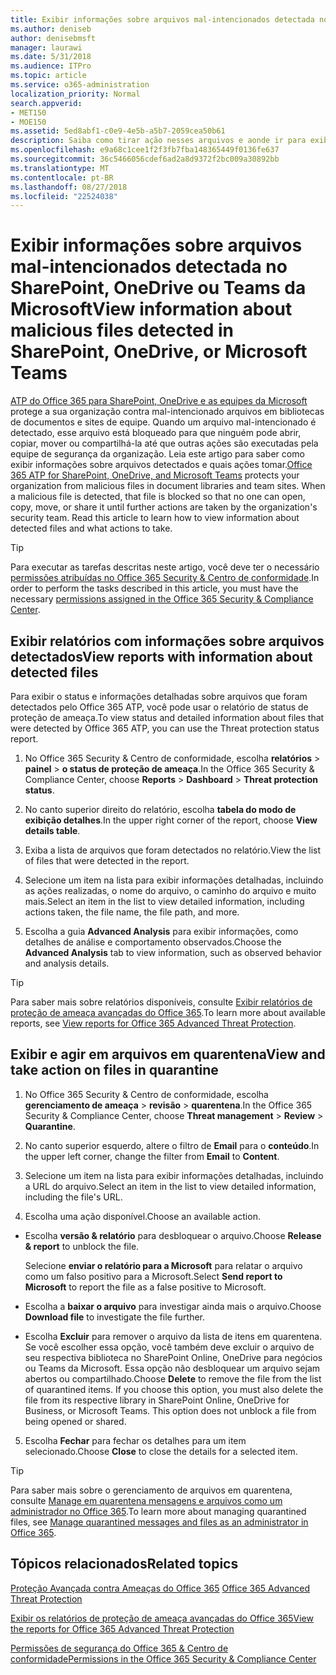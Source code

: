 ```yaml
---
title: Exibir informações sobre arquivos mal-intencionados detectada no SharePoint, OneDrive ou Teams da Microsoft
ms.author: deniseb
author: denisebmsft
manager: laurawi
ms.date: 5/31/2018
ms.audience: ITPro
ms.topic: article
ms.service: o365-administration
localization_priority: Normal
search.appverid:
- MET150
- MOE150
ms.assetid: 5ed8abf1-c0e9-4e5b-a5b7-2059cea50b61
description: Saiba como tirar ação nesses arquivos e aonde ir para exibir informações sobre arquivos mal-intencionados detectada no SharePoint, OneDrive ou equipes.
ms.openlocfilehash: e9a68c1cee1f2f3fb7fba148365449f0136fe637
ms.sourcegitcommit: 36c5466056cdef6ad2a8d9372f2bc009a30892bb
ms.translationtype: MT
ms.contentlocale: pt-BR
ms.lasthandoff: 08/27/2018
ms.locfileid: "22524038"
---
```

# <a name="view-information-about-malicious-files-detected-in-sharepoint-onedrive-or-microsoft-teams"></a><span data-ttu-id="ec6d0-103">Exibir informações sobre arquivos mal-intencionados detectada no SharePoint, OneDrive ou Teams da Microsoft</span><span class="sxs-lookup"><span data-stu-id="ec6d0-103">View information about malicious files detected in SharePoint, OneDrive, or Microsoft Teams</span></span>

<span data-ttu-id="ec6d0-p101">[ATP do Office 365 para SharePoint, OneDrive e as equipes da Microsoft](atp-for-spo-odb-and-teams.md) protege a sua organização contra mal-intencionado arquivos em bibliotecas de documentos e sites de equipe. Quando um arquivo mal-intencionado é detectado, esse arquivo está bloqueado para que ninguém pode abrir, copiar, mover ou compartilhá-la até que outras ações são executadas pela equipe de segurança da organização. Leia este artigo para saber como exibir informações sobre arquivos detectados e quais ações tomar.</span><span class="sxs-lookup"><span data-stu-id="ec6d0-p101">[Office 365 ATP for SharePoint, OneDrive, and Microsoft Teams](atp-for-spo-odb-and-teams.md) protects your organization from malicious files in document libraries and team sites. When a malicious file is detected, that file is blocked so that no one can open, copy, move, or share it until further actions are taken by the organization's security team. Read this article to learn how to view information about detected files and what actions to take.</span></span> 
  
> [!TIP]
> <span data-ttu-id="ec6d0-107">Para executar as tarefas descritas neste artigo, você deve ter o necessário [permissões atribuídas no Office 365 Security &amp; Centro de conformidade](permissions-in-the-security-and-compliance-center.md).</span><span class="sxs-lookup"><span data-stu-id="ec6d0-107">In order to perform the tasks described in this article, you must have the necessary [permissions assigned in the Office 365 Security &amp; Compliance Center](permissions-in-the-security-and-compliance-center.md).</span></span> 
  
## <a name="view-reports-with-information-about-detected-files"></a><span data-ttu-id="ec6d0-108">Exibir relatórios com informações sobre arquivos detectados</span><span class="sxs-lookup"><span data-stu-id="ec6d0-108">View reports with information about detected files</span></span>

<span data-ttu-id="ec6d0-109">Para exibir o status e informações detalhadas sobre arquivos que foram detectados pelo Office 365 ATP, você pode usar o relatório de status de proteção de ameaça.</span><span class="sxs-lookup"><span data-stu-id="ec6d0-109">To view status and detailed information about files that were detected by Office 365 ATP, you can use the Threat protection status report.</span></span>
  
1. <span data-ttu-id="ec6d0-110">No Office 365 Security &amp; Centro de conformidade, escolha **relatórios** \> **painel** \> **o status de proteção de ameaça**.</span><span class="sxs-lookup"><span data-stu-id="ec6d0-110">In the Office 365 Security &amp; Compliance Center, choose **Reports** \> **Dashboard** \> **Threat protection status**.</span></span>
    
2. <span data-ttu-id="ec6d0-111">No canto superior direito do relatório, escolha **tabela do modo de exibição detalhes**.</span><span class="sxs-lookup"><span data-stu-id="ec6d0-111">In the upper right corner of the report, choose **View details table**.</span></span>
    
3. <span data-ttu-id="ec6d0-112">Exiba a lista de arquivos que foram detectados no relatório.</span><span class="sxs-lookup"><span data-stu-id="ec6d0-112">View the list of files that were detected in the report.</span></span>
    
4. <span data-ttu-id="ec6d0-113">Selecione um item na lista para exibir informações detalhadas, incluindo as ações realizadas, o nome do arquivo, o caminho do arquivo e muito mais.</span><span class="sxs-lookup"><span data-stu-id="ec6d0-113">Select an item in the list to view detailed information, including actions taken, the file name, the file path, and more.</span></span>
    
5. <span data-ttu-id="ec6d0-114">Escolha a guia **Advanced Analysis** para exibir informações, como detalhes de análise e comportamento observados.</span><span class="sxs-lookup"><span data-stu-id="ec6d0-114">Choose the **Advanced Analysis** tab to view information, such as observed behavior and analysis details.</span></span> 
    
> [!TIP]
> <span data-ttu-id="ec6d0-115">Para saber mais sobre relatórios disponíveis, consulte [Exibir relatórios de proteção de ameaça avançadas do Office 365](view-reports-for-atp.md).</span><span class="sxs-lookup"><span data-stu-id="ec6d0-115">To learn more about available reports, see [View reports for Office 365 Advanced Threat Protection](view-reports-for-atp.md).</span></span> 
  
## <a name="view-and-take-action-on-files-in-quarantine"></a><span data-ttu-id="ec6d0-116">Exibir e agir em arquivos em quarentena</span><span class="sxs-lookup"><span data-stu-id="ec6d0-116">View and take action on files in quarantine</span></span>

1. <span data-ttu-id="ec6d0-117">No Office 365 Security &amp; Centro de conformidade, escolha **gerenciamento de ameaça** \> **revisão** \> **quarentena**.</span><span class="sxs-lookup"><span data-stu-id="ec6d0-117">In the Office 365 Security &amp; Compliance Center, choose **Threat management** \> **Review** \> **Quarantine**.</span></span>
    
2. <span data-ttu-id="ec6d0-118">No canto superior esquerdo, altere o filtro de **Email** para o **conteúdo**.</span><span class="sxs-lookup"><span data-stu-id="ec6d0-118">In the upper left corner, change the filter from **Email** to **Content**.</span></span>
    
3. <span data-ttu-id="ec6d0-119">Selecione um item na lista para exibir informações detalhadas, incluindo a URL do arquivo.</span><span class="sxs-lookup"><span data-stu-id="ec6d0-119">Select an item in the list to view detailed information, including the file's URL.</span></span>
    
4. <span data-ttu-id="ec6d0-120">Escolha uma ação disponível.</span><span class="sxs-lookup"><span data-stu-id="ec6d0-120">Choose an available action.</span></span>
    
  - <span data-ttu-id="ec6d0-121">Escolha **versão &amp; relatório** para desbloquear o arquivo.</span><span class="sxs-lookup"><span data-stu-id="ec6d0-121">Choose **Release &amp; report** to unblock the file.</span></span> 
    
    <span data-ttu-id="ec6d0-122">Selecione **enviar o relatório para a Microsoft** para relatar o arquivo como um falso positivo para a Microsoft.</span><span class="sxs-lookup"><span data-stu-id="ec6d0-122">Select **Send report to Microsoft** to report the file as a false positive to Microsoft.</span></span> 
    
  - <span data-ttu-id="ec6d0-123">Escolha a **baixar o arquivo** para investigar ainda mais o arquivo.</span><span class="sxs-lookup"><span data-stu-id="ec6d0-123">Choose **Download file** to investigate the file further.</span></span> 
    
  - <span data-ttu-id="ec6d0-p102">Escolha **Excluir** para remover o arquivo da lista de itens em quarentena. Se você escolher essa opção, você também deve excluir o arquivo de seu respectiva biblioteca no SharePoint Online, OneDrive para negócios ou Teams da Microsoft. Essa opção não desbloquear um arquivo sejam abertos ou compartilhado.</span><span class="sxs-lookup"><span data-stu-id="ec6d0-p102">Choose **Delete** to remove the file from the list of quarantined items. If you choose this option, you must also delete the file from its respective library in SharePoint Online, OneDrive for Business, or Microsoft Teams. This option does not unblock a file from being opened or shared.</span></span> 
    
5. <span data-ttu-id="ec6d0-127">Escolha **Fechar** para fechar os detalhes para um item selecionado.</span><span class="sxs-lookup"><span data-stu-id="ec6d0-127">Choose **Close** to close the details for a selected item.</span></span> 
    
> [!TIP]
> <span data-ttu-id="ec6d0-128">Para saber mais sobre o gerenciamento de arquivos em quarentena, consulte [Manage em quarentena mensagens e arquivos como um administrador no Office 365](manage-quarantined-messages-and-files.md).</span><span class="sxs-lookup"><span data-stu-id="ec6d0-128">To learn more about managing quarantined files, see [Manage quarantined messages and files as an administrator in Office 365](manage-quarantined-messages-and-files.md).</span></span> 
  
## <a name="related-topics"></a><span data-ttu-id="ec6d0-129">Tópicos relacionados</span><span class="sxs-lookup"><span data-stu-id="ec6d0-129">Related topics</span></span>

<span data-ttu-id="ec6d0-130">[Proteção Avançada contra Ameaças do Office 365](office-365-atp.md) </span><span class="sxs-lookup"><span data-stu-id="ec6d0-130">[Office 365 Advanced Threat Protection](office-365-atp.md)</span></span>
  
[<span data-ttu-id="ec6d0-131">Exibir os relatórios de proteção de ameaça avançadas do Office 365</span><span class="sxs-lookup"><span data-stu-id="ec6d0-131">View the reports for Office 365 Advanced Threat Protection</span></span>](view-reports-for-atp.md)
  
[<span data-ttu-id="ec6d0-132">Permissões de segurança do Office 365 &amp; Centro de conformidade</span><span class="sxs-lookup"><span data-stu-id="ec6d0-132">Permissions in the Office 365 Security &amp; Compliance Center</span></span>](permissions-in-the-security-and-compliance-center.md)
  

